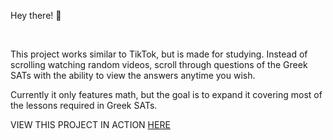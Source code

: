 Hey there! 👋

<br>

This project works similar to TikTok, but is made for studying. Instead of scrolling watching random videos, scroll through questions of the Greek SATs with the 
ability to view the answers anytime you wish. 

Currently it only features math, but the goal is to expand it covering most of the lessons required in Greek SATs.

VIEW THIS PROJECT IN ACTION <a href="hhtps://thewria.com">HERE</a>

